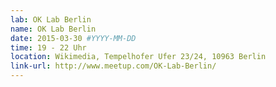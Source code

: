 ```yaml
---
lab: OK Lab Berlin
name: OK Lab Berlin
date: 2015-03-30 #YYYY-MM-DD
time: 19 - 22 Uhr
location: Wikimedia, Tempelhofer Ufer 23/24, 10963 Berlin 
link-url: http://www.meetup.com/OK-Lab-Berlin/
---
```

